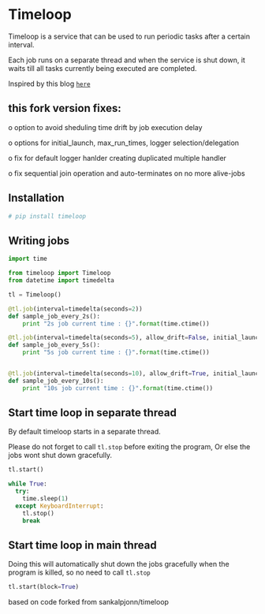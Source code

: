 # Timeloop
Timeloop is a service that can be used to run periodic tasks after a certain interval.

Each job runs on a separate thread and when the service is shut down, it waits till all tasks currently being executed are completed.

Inspired by this blog [`here`](https://www.g-loaded.eu/2016/11/24/how-to-terminate-running-python-threads-using-signals/)

## this fork version fixes:
o option to avoid sheduling time drift by job execution delay

o options for initial_launch, max_run_times, logger selection/delegation

o fix for default logger hanlder creating duplicated multiple handler

o fix sequential join operation and auto-terminates on no more alive-jobs

## Installation
```sh
# pip install timeloop
```

## Writing jobs
```python
import time

from timeloop import Timeloop
from datetime import timedelta

tl = Timeloop()

@tl.job(interval=timedelta(seconds=2))
def sample_job_every_2s():
    print "2s job current time : {}".format(time.ctime())

@tl.job(interval=timedelta(seconds=5), allow_drift=False, initial_launch=False, max_run_times=None) # with default option values
def sample_job_every_5s():
    print "5s job current time : {}".format(time.ctime())


@tl.job(interval=timedelta(seconds=10), allow_drift=True, initial_launch=True, max_run_times=2)
def sample_job_every_10s():
    print "10s job current time : {}".format(time.ctime())
```

## Start time loop in separate thread
By default timeloop starts in a separate thread.

Please do not forget to call ```tl.stop``` before exiting the program, Or else the jobs wont shut down gracefully.

```python
tl.start()

while True:
  try:
    time.sleep(1)
  except KeyboardInterrupt:
    tl.stop()
    break
```

## Start time loop in main thread
Doing this will automatically shut down the jobs gracefully when the program is killed, so no need to  call ```tl.stop```
```python
tl.start(block=True)
```

based on code forked from sankalpjonn/timeloop

